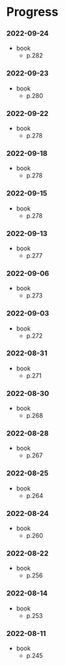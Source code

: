 # Progress

### 2022-09-24
- book
  - p.282

### 2022-09-23
- book
  - p.280

### 2022-09-22
- book
  - p.278

### 2022-09-18
- book
  - p.278

### 2022-09-15
- book
  - p.278

### 2022-09-13
- book
  - p.277

### 2022-09-06
- book
  - p.273

### 2022-09-03
- book
  - p.272

### 2022-08-31
- book
  - p.271

### 2022-08-30
- book
  - p.268

### 2022-08-28
- book
  - p.267

### 2022-08-25
- book
    - p.264

### 2022-08-24
- book
    - p.260

### 2022-08-22
- book
    - p.256

### 2022-08-14
- book
    - p.253

### 2022-08-11
- book
	- p.245

